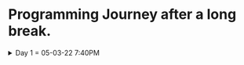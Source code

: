 # Programming Journey after a long break.
<details>
  <summary>Day 1 = 05-03-22 7:40PM</summary>
  
  ## Thoughts and What i did
  - I start again from html to remember the things that i've learned a long ago. it is so hard to be back at programming since whenever i started studying i immediately feel sleepy and exhausted and it is maybe the result of me taking a break and have no motivation to study.

  - I still remember a lot of things but i feel i do really need to review all of those things from the start and im willing to learn web 
  development again even though i still don't know what programming field/career should i focus on.

  #### What i learned/review
  ### HTML
  ### HTML notes
  * ```<DOCTYPE html>```  = what version of HTML is being used.
  * ```<html></html>```   = root element of the document.
  * ```<head></head>```   = the info's or data that is about the document and is not seen by the user's.
  * ```<body></body>```   = contains all the documents data that is seen by the user.
  * ```<title></title>``` = the title or name that is shown on the webpage tab bar.
  * ```<h1>,<h2>,<h3>,<h4>,<h5>,<h6>```  = headings of the html.
  * ```<a></a>```         = links to things on current page or outside the document
  
  Attributes
    * href
</details>

